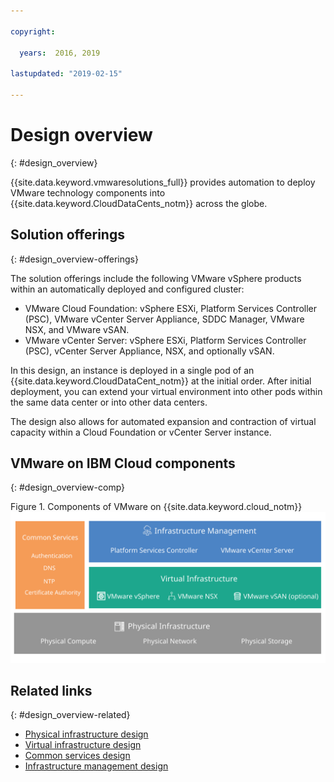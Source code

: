 ```yaml
---

copyright:

  years:  2016, 2019

lastupdated: "2019-02-15"

---
```

# Design overview
{: #design_overview}

{{site.data.keyword.vmwaresolutions_full}} provides automation to deploy VMware technology components into {{site.data.keyword.CloudDataCents_notm}} across the globe.

## Solution offerings
{: #design_overview-offerings}

The solution offerings include the following VMware vSphere products within an automatically deployed and configured cluster:
* VMware Cloud Foundation: vSphere ESXi, Platform Services Controller (PSC), VMware vCenter Server Appliance, SDDC Manager, VMware NSX, and VMware vSAN.
* VMware vCenter Server: vSphere ESXi, Platform Services Controller (PSC), vCenter Server Appliance, NSX, and optionally vSAN.

In this design, an instance is deployed in a single pod of an {{site.data.keyword.CloudDataCent_notm}} at the initial order. After initial deployment, you can extend your virtual environment into other pods within the same data center or into other data centers.

The design also allows for automated expansion and contraction of virtual capacity within a Cloud Foundation or vCenter Server instance.

## VMware on IBM Cloud components
{: #design_overview-comp}

Figure 1. Components of VMware on {{site.data.keyword.cloud_notm}}
![Components of VMware on {{site.data.keyword.cloud_notm}}](design_overview.svg "The solution comprises physical infrastructure, virtual infrastructure, infrastructure management, and common services.")

## Related links
{: #design_overview-related}

* [Physical infrastructure design](/docs/services/vmwaresolutions/archiref/solution/design_physicalinfrastructure.html)
* [Virtual infrastructure design](/docs/services/vmwaresolutions/archiref/solution/design_virtualinfrastructure.html)
* [Common services design](/docs/services/vmwaresolutions/archiref/solution/design_commonservice.html)
* [Infrastructure management design](/docs/services/vmwaresolutions/archiref/solution/design_infrastructuremgmt.html)

